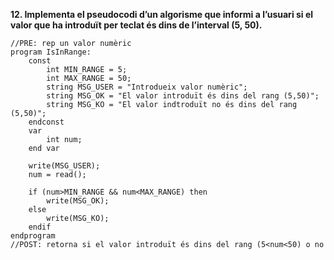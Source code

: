 **12. Implementa el pseudocodi d’un algorisme que informi a l’usuari si el valor que ha introduït per teclat és dins de l’interval (5, 50).**
```
//PRE: rep un valor numèric
program IsInRange:
	const
		int MIN_RANGE = 5;
		int MAX_RANGE = 50;
		string MSG_USER = "Introdueix valor numèric";
		string MSG_OK = "El valor introduït és dins del rang (5,50)";
		string MSG_KO = "El valor indtroduït no és dins del rang (5,50)";
	endconst
	var
		int num;
	end var

	write(MSG_USER);
	num = read();

	if (num>MIN_RANGE && num<MAX_RANGE) then	
		write(MSG_OK);
	else
		write(MSG_KO);
	endif
endprogram
//POST: retorna si el valor introduït és dins del rang (5<num<50) o no
```
